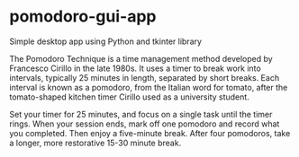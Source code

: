 # pomodoro-gui-app
Simple desktop app using Python and tkinter library

The Pomodoro Technique is a time management method developed by Francesco Cirillo in the late 1980s. It uses a timer to break work into intervals, typically 25 minutes in length, separated by short breaks. Each interval is known as a pomodoro, from the Italian word for tomato, after the tomato-shaped kitchen timer Cirillo used as a university student.

Set your timer for 25 minutes, and focus on a single task until the timer rings. When your session ends, mark off one pomodoro and record what you completed. Then enjoy a five-minute break. After four pomodoros, take a longer, more restorative 15-30 minute break.

